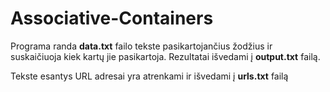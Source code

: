 # Associative-Containers

Programa randa **data.txt** failo tekste pasikartojančius žodžius ir suskaičiuoja kiek kartų jie pasikartoja. Rezultatai išvedami į **output.txt** failą.

Tekste esantys URL adresai yra atrenkami ir išvedami į **urls.txt** failą
